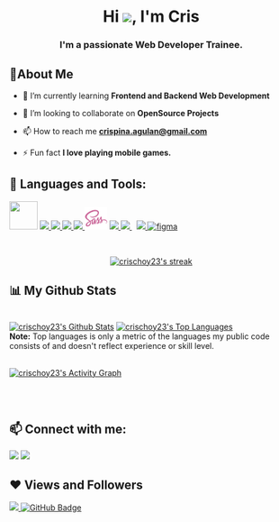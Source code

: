 
<!-- ![I am GitHub Readme Generator's creator](https://media-exp3.licdn.com/dms/image/C4D16AQHF9C28WZouSA/profile-displaybackgroundimage-shrink_200_800/0/1622821522508?e=1628121600&v=beta&t=eskk7b5sjKcHqL_YnbZ7FQ4lCEySe-mXNRsVBX_4JQE) -->

<h1 align="center">Hi <img src="https://raw.githubusercontent.com/MartinHeinz/MartinHeinz/master/wave.gif" width="30px">, I'm Cris</h1>
<h3 align="center">I'm a passionate Web Developer Trainee.</h3>


##  👩About Me



- 🌱 I’m currently learning **Frontend and Backend Web Development**

- 👯 I’m looking to collaborate on **OpenSource Projects**

- 📫 How to reach me **crispina.agulan@gmail.com**

- ⚡ Fun fact **I love playing mobile games.**

## 🚀 Languages and Tools:

<p align="left"> 
    <img src="https://user-images.githubusercontent.com/80525007/123513505-2bb0bd00-d6c0-11eb-853f-cb09284180de.png" height="50px" width="50px">
    <a href="https://reactjs.org/" target="_blank"> <img src="https://img.icons8.com/color/48/000000/react-native.png"/> </a>
    <a href="https://developer.mozilla.org/en-US/docs/Web/JavaScript" target="_blank"> <img src="https://img.icons8.com/color/48/000000/javascript.png"/> </a> 
    <a href="https://www.w3.org/html/" target="_blank"> <img src="https://img.icons8.com/color/48/000000/html-5.png"/> </a> 
    <a href="https://www.w3schools.com/css/" target="_blank"> <img src="https://img.icons8.com/color/48/000000/css3.png"/> </a> 
    <a href="https://sass-lang.com" target="_blank"> <img src="https://raw.githubusercontent.com/devicons/devicon/master/icons/sass/sass-original.svg" alt="sass" width="40" /></a>
    <a href="https://getbootstrap.com" target="_blank"> <img src="https://img.icons8.com/color/48/000000/bootstrap.png"/> </a> 
    <a style="padding-right:8px;" href="https://nodejs.org" target="_blank"> <img src="https://img.icons8.com/color/48/000000/nodejs.png"/> </a>  
    <a href="https://git-scm.com/" target="_blank"> <img src="https://img.icons8.com/color/48/000000/git.png"/> </a> 
    <a href="https://www.figma.com/" target="_blank"> <img src="https://www.vectorlogo.zone/logos/figma/figma-icon.svg" alt="figma" width="40" height="40"/> </a>
    
    
    
</p>

<!-- [![React Badge](https://img.shields.io/badge/-React-61DBFB?style=for-the-badge&labelColor=black&logo=react&logoColor=61DBFB)](#)  [![Javascript Badge](https://img.shields.io/badge/-Javascript-F0DB4F?style=for-the-badge&labelColor=black&logo=javascript&logoColor=F0DB4F)](#) [![Typescript Badge](https://img.shields.io/badge/-Typescript-007acc?style=for-the-badge&labelColor=black&logo=typescript&logoColor=007acc)](#) [![Nodejs Badge](https://img.shields.io/badge/-Nodejs-3C873A?style=for-the-badge&labelColor=black&logo=node.js&logoColor=3C873A)](#) [![GraphQL Badge](https://img.shields.io/badge/-GraphQl-e535ab?style=for-the-badge&labelColor=black&logo=node.js&logoColor=e535ab)](#) -->
<br/>

<p align="center">
   <a href="https://github.com/crischoy23/github-readme-streak-stats">
        <img title="🔥 Get streak stats for your profile at git.io/streak-stats" alt="crischoy23's streak" src="https://github-readme-streak-stats.herokuapp.com/?user=crischoy23&theme=black-ice&hide_border=true&stroke=0000&background=060A0CD0"/>
    </a>
</p>

## 📊 My Github Stats

  <br/>
    <a href="https://github.com/crischoy23/github-readme-stats"><img alt="crischoy23's Github Stats" src="https://github-readme-stats.vercel.app/api?username=crischoy23&show_icons=true&count_private=true&theme=react&hide_border=true&bg_color=0D1117" /></a>
  <a href="https://github.com/crischoy23/github-readme-stats"><img alt="crischoy23's Top Languages" src="https://github-readme-stats.vercel.app/api/top-langs/?username=crischoy23&langs_count=8&count_private=true&layout=compact&theme=react&hide_border=true&bg_color=0D1117" /></a>
  <br/>
  <b>Note:</b> Top languages is only a metric of the languages my public code consists of and doesn't reflect experience or skill level.


<br/>
<br/>

<a href="https://github.com/crischoy23/github-readme-activity-graph"><img alt="crischoy23's Activity Graph" src="https://activity-graph.herokuapp.com/graph?username=crischoy23&bg_color=0D1117&color=5BCDEC&line=5BCDEC&point=FFFFFF&hide_border=true" /></a>

<br/>
<br/>

## 📫 Connect with me:
<p align="left">
<a href = "https://www.linkedin.com/in/crispina-choy-awon-564421210"><img src="https://img.icons8.com/fluent/48/000000/linkedin.png"/></a>
<a href = "https://github.com/crischoy23/"><img src="https://img.icons8.com/fluent/48/000000/github.png"/></a>
</p>


</p>

## ❤ Views and Followers
<a href="https://github.com/crischoy23/github-profile-views-counter">
    <img src="https://komarev.com/ghpvc/?username=crischoy23">
</a>
<a href="https://github.com/crischoy23?tab=followers"><img src="https://img.shields.io/github/followers/crischoy23?label=Followers&style=social" alt="GitHub Badge"></a>





